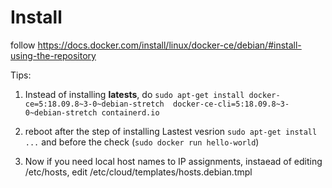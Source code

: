 # Install

follow 
https://docs.docker.com/install/linux/docker-ce/debian/#install-using-the-repository

Tips:
1. Instead of installing **latests**, do `sudo apt-get install docker-ce=5:18.09.8~3-0~debian-stretch  docker-ce-cli=5:18.09.8~3-0~debian-stretch containerd.io`
2. reboot after the step of installing Lastest vesrion `sudo apt-get install ...` and before the check (`sudo docker run hello-world`)

3. Now if you need local host names to IP assignments, instaead of editing /etc/hosts, edit /etc/cloud/templates/hosts.debian.tmpl

